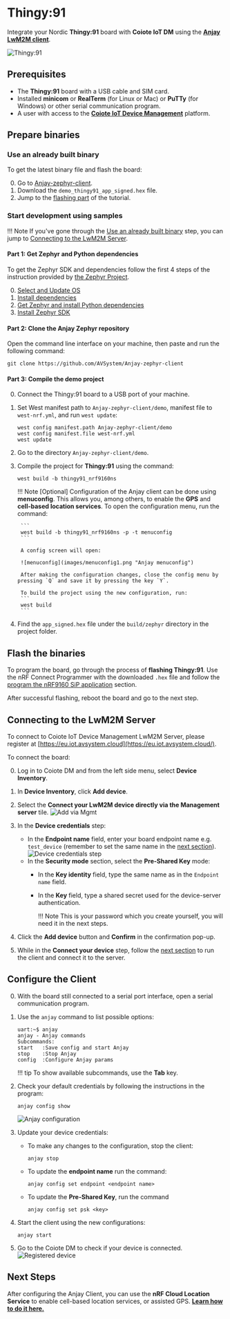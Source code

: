 # Thingy:91

Integrate your Nordic **Thingy:91** board with **Coiote IoT DM** using the [**Anjay LwM2M client**](https://avsystem.github.io/Anjay-doc/index.html).

![Thingy:91](images/NordicThingy91.jpeg "Nordic Thingy:91")

## Prerequisites

- The **Thingy:91** board with a USB cable and SIM card.
- Installed **minicom** or **RealTerm** (for Linux or Mac) or **PuTTy** (for Windows) or other serial communication program.
- A user with access to the [**Coiote IoT Device Management**](https://eu.iot.avsystem.cloud/ui/device/inventory) platform.

## Prepare binaries
### Use an already built binary

To get the latest binary file and flash the board:

0. Go to [Anjay-zephyr-client](https://github.com/AVSystem/Anjay-zephyr-client/releases).
0. Download the `demo_thingy91_app_signed.hex` file.
0. Jump to the [flashing part](#flash-the-binaries) of the tutorial.

### Start development using samples
!!! Note
    If you've gone through the [Use an already built binary](#use-an-already-built-binary) step, you can jump to [Connecting to the LwM2M Server](#connecting-to-the-lwm2m-server).

#### Part 1: Get Zephyr and Python dependencies

To get the Zephyr SDK and dependencies follow the first 4 steps of the instruction provided by [the Zephyr Project](https://docs.zephyrproject.org/latest/getting_started/index.html).

0. [Select and Update OS](https://docs.zephyrproject.org/latest/develop/getting_started/index.html#select-and-update-os)
0. [Install dependencies](https://docs.zephyrproject.org/latest/develop/getting_started/index.html#install-dependencies)
0. [Get Zephyr and install Python dependencies](https://docs.zephyrproject.org/latest/develop/getting_started/index.html#get-zephyr-and-install-python-dependencies)
0. [Install Zephyr SDK](https://docs.zephyrproject.org/latest/develop/getting_started/index.html#install-zephyr-sdk)


#### Part 2: Clone the Anjay Zephyr repository

Open the command line interface on your machine, then paste and run the following command:

   ```
   git clone https://github.com/AVSystem/Anjay-zephyr-client
   ```

#### Part 3: Compile the demo project

0. Connect the Thingy:91 board to a USB port of your machine.
0. Set West manifest path to `Anjay-zephyr-client/demo`, manifest file to `west-nrf.yml`, and run `west update`:

    ```
    west config manifest.path Anjay-zephyr-client/demo
    west config manifest.file west-nrf.yml
    west update
    ```

0. Go to the directory `Anjay-zephyr-client/demo`.

0. Compile the project for **Thingy:91** using the command:

    ```
    west build -b thingy91_nrf9160ns
    ```

    !!! Note
        [Optional] Configuration of the Anjay client can be done using **menuconfig**. This allows you, among others, to enable the **GPS** and **cell-based location services**. To open the configuration menu, run the command:

        ```
        west build -b thingy91_nrf9160ns -p -t menuconfig
        ```

        A config screen will open:

        ![menuconfig](images/menuconfig1.png "Anjay menuconfig")

        After making the configuration changes, close the config menu by pressing `Q` and save it by pressing the key `Y`.

        To build the project using the new configuration, run:
        ```
        west build
        ```

0. Find the `app_signed.hex` file under the `build/zephyr` directory in the project folder.

## Flash the binaries
To program the board, go through the process of **flashing Thingy:91**. Use the nRF Connect Programmer with the downloaded `.hex` file and follow the [program the nRF9160 SiP application](https://developer.nordicsemi.com/nRF_Connect_SDK/doc/latest/nrf/ug_thingy91_gsg.html#program-the-nrf9160-sip-application) section.

After successful flashing, reboot the board and go to the next step.

## Connecting to the LwM2M Server

To connect to Coiote IoT Device Management LwM2M Server, please register at [https://eu.iot.avsystem.cloud](https://eu.iot.avsystem.cloud/).

To connect the board:

0. Log in to Coiote DM and from the left side menu, select **Device Inventory**.
0. In **Device Inventory**, click **Add device**.
0. Select the **Connect your LwM2M device directly via the Management server** tile.
    ![Add via Mgmt](images/mgmt_tile.png "Add via Mgmt")
0. In the **Device credentials** step:
     - In the **Endpoint name** field, enter your board endpoint name e.g. `test_device` (remember to set the same name in the [next section](#configure-the-client)).
         ![Device credentials step](images/add_mgmt_quick.png "Device credentials step")
     - In the **Security mode** section, select the **Pre-Shared Key** mode:
         - In the **Key identity** field, type the same name as in the `Endpoint name` field.
         - In the **Key** field, type a shared secret used for the device-server authentication.

            !!! Note
                This is your password which you create yourself, you will need it in the next steps.

0. Click the **Add device** button and **Confirm** in the confirmation pop-up.
0. While in the **Connect your device** step, follow the [next section](#configure-the-client) to run the client and connect it to the server.

## Configure the Client

0. With the board still connected to a serial port interface, open a serial communication program.

0. Use the `anjay` command to list possible options:

    ```
    uart:~$ anjay
    anjay - Anjay commands
    Subcommands:
    start   :Save config and start Anjay
    stop    :Stop Anjay
    config  :Configure Anjay params
    ```

    !!! tip
        To show available subcommands, use the **Tab** key.

0. Check your default credentials by following the instructions in the program:

    ```
    anjay config show
    ```

    ![Anjay configuration](images/anjay_config.png "Anjay configuration")

0. Update your device credentials:
    * To make any changes to the configuration, stop the client:

        ```
        anjay stop
        ```

    * To update the **endpoint name** run the command:

        ```
        anjay config set endpoint <endpoint name>
        ```

    * To update the **Pre-Shared Key**, run the command

         ```
         anjay config set psk <key>
         ```

0. Start the client using the new configurations:

    ```
    anjay start
    ```

0. Go to the Coiote DM to check if your device is connected.
    ![Registered device](images/registered_device.png "Registered device")


## Next Steps
After configuring the Anjay Client, you can use the **nRF Cloud Location Service** to enable cell-based location services, or assisted GPS. [**Learn how to do it here.**](/Cloud_integrations/nRF_Cloud_Location_services/Configure_nRF_Cloud_integration/)